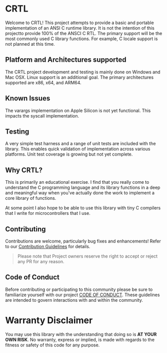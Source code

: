# CRTL

Welcome to CRTL! This project attempts to provide a basic and portable 
implementation of an ANSI C runtime library. It is not the intention of
this projectto provide 100% of the ANSCI C RTL. The primary support will
be the most commonly used C library functions. For example, C locale support
is not planned at this time.

## Platform and Architectures supported

The CRTL project development and testing is mainly done on Windows and 
Mac OSX. Linux support is an additional goal. The primary architectures 
supported are x86, x64, and ARM64.

## Known Issues

The varargs implementation on Apple Silicon is not yet functional. This
impacts the syscall implementation.

## Testing

A very simple test harness and a range of unit tests are included with the 
library. This enables quick validation of implementation across various 
platforms. Unit test coverage is growing but not yet complete.

## Why CRTL?

This is primarily an educational exercise. I find that you really come to
understand the C programming language and its library functions in a deep
and meaningful way when you've actually done the work to implement a core 
library of functions.

At some point I also hope to be able to use this library with tiny C 
compilers that I write for microcontrollers that I use.

## Contributing

Contributions are welcome, particularly bug fixes and enhancements!
Refer to our [Contribution Guidelines](https://github.com/mseminatore/crtl/blob/master/CONTRIBUTING.md) for details.

> Please note that Project owners reserve the right to accept or reject any PR
> for any reason.

## Code of Conduct

Before contributing or participating to this community please be sure to 
familiarize yourself with our project 
[CODE OF CONDUCT](https://github.com/mseminatore/crtl/blob/master/CODE_OF_CONDUCT.md). 
These guidelines are intended to govern interactions with and within the community.

# Warranty Disclaimer

You may use this library with the understanding that doing so is 
**AT YOUR OWN RISK**. No warranty, express or implied, is made with regards 
to the fitness or safety of this code for any purpose.

